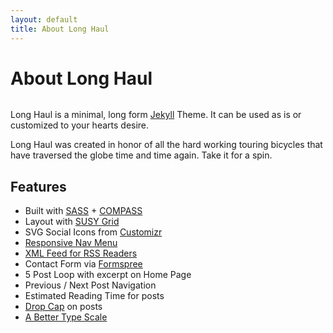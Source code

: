 ```yaml
---
layout: default
title: About Long Haul
---
```


<div class="post">
	<h1 class="pageTitle">About Long Haul</h1>
	<img src="{{ site.url }}/assets/img/touring.jpg" alt="">
	<p class="intro">Long Haul is a minimal, long form <a href="http://jekyllrb.com">Jekyll</a> Theme. It can be used as is or customized to your hearts desire.</p>
	<p>Long Haul was created in honor of all the hard working touring bicycles that have traversed the globe time and time again. Take it for a spin.</p>
	<h2>Features</h2>
	<ul>
		<li>Built with <a href="http://sass-lang.com/">SASS</a> + <a href="http://compass-style.org/">COMPASS</a></li>
  		<li>Layout with <a href="http://susy.oddbird.net/">SUSY Grid</a></li>
  		<li>SVG Social Icons from <a href="http://customizr.net/icons/">Customizr</a></li>
  		<li><a href="http://responsive-nav.com/">Responsive Nav Menu</a></li>
  		<li><a href="https://github.com/snaptortoise/jekyll-rss-feeds">XML Feed for RSS Readers</a></li>
  		<li>Contact Form via <a href="http://http://formspree.io//">Formspree</a></li>
      <li>5 Post Loop with excerpt on Home Page</li>
  		<li>Previous / Next Post Navigation</li>
      <li>Estimated Reading Time for posts</li>
  		<li><a href="https://github.com/adobe-webplatform/dropcap.js">Drop Cap</a> on posts</li>
  		<li><a href="http://typecast.com/blog/a-more-modern-scale-for-web-typography">A Better Type Scale</a></li>
  	</ul>
</div>
